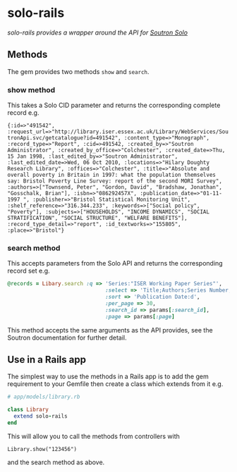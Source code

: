 solo-rails
==========

*solo-rails provides a wrapper around the API for [Soutron Solo](http://www.soutron.com/soutronsolo.html)*

Methods
-------

The gem provides two methods `show` and `search`.

### show method

This takes a Solo CID parameter and returns the corresponding complete record e.g.

````{:id=>"491542", :request_url=>"http://library.iser.essex.ac.uk/Library/WebServices/SoutronApi.svc/getcatalogue?id=491542", :content_type=>"Monograph", :record_type=>"Report", :cid=>491542, :created_by=>"Soutron Administrator", :created_by_office=>"Colchester", :created_date=>Thu, 15 Jan 1998, :last_edited_by=>"Soutron Administrator", :last_edited_date=>Wed, 06 Oct 2010, :locations=>"Hilary Doughty Research Library", :offices=>"Colchester", :title=>"Absolute and overall poverty in Britain in 1997: what the population themselves say: Bristol Poverty Line Survey: report of the second MORI Survey", :authors=>["Townsend, Peter", "Gordon, David", "Bradshaw, Jonathan", "Gosschalk, Brian"], :isbn=>"086292457X", :publication_date=>"01-11-1997 ", :publisher=>"Bristol Statistical Monitoring Unit", :shelf_reference=>"316.344.233", :keywords=>["Social policy", "Poverty"], :subjects=>["HOUSEHOLDS", "INCOME DYNAMICS", "SOCIAL STRATIFICATION", "SOCIAL STRUCTURE", "WELFARE BENEFITS"], :record_type_detail=>"report", :id_textworks=>"155805", :place=>"Bristol"}````

### search method

This accepts parameters from the Solo API and returns the corresponding record set e.g.

````ruby
@records = Libary.search :q => 'Series:"ISER Working Paper Series"',         
                               :select => 'Title;Authors;Series Number;Series;Publication Date',
                               :sort => 'Publication Date:d',
                               :per_page => 30,
                               :search_id => params[:search_id],
                               :page => params[:page]
````

This method accepts the same arguments as the API provides, see the Soutron documentation for further detail.

Use in a Rails app
------------------

The simplest way to use the methods in a Rails app is to add the gem requirement to your Gemfile then create a class which extends from it e.g.

````ruby
# app/models/library.rb

class Library
  extend solo-rails
end
````

This will allow you to call the methods from controllers with

    Library.show("123456")

and the search method as above.